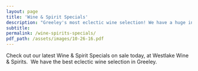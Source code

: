 ```yaml
---
layout: page
title: 'Wine & Spirit Specials'
description: "Greeley's most eclectic wine selection! We have a huge inventory to choose from, both foreign and domestic."
subtitle:
permalink: /wine-spirits-specials/
pdf_path: /assets/images/10-26-16.pdf
---
```



Check out our latest Wine & Spirit Specials on sale today, at Westlake Wine & Spirits.  We have the best eclectic wine selection in Greeley.